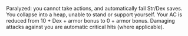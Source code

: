 Paralyzed: you cannot take actions, and automatically fail Str/Dex saves. You collapse into a heap, unable to stand or support yourself. Your AC is reduced from 10 + Dex + armor bonus to 0 + armor bonus. Damaging attacks against you are automatic critical hits (where applicable).